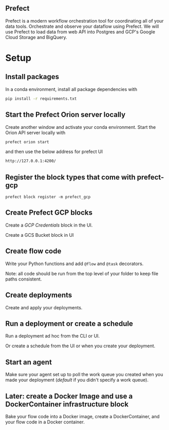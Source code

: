 ## Prefect
Prefect is a modern workflow orchestration tool for coordinating all of your data tools. Orchestrate and observe your dataflow using Prefect. We will use Prefect to 
load data from web API into Postgres and GCP's Google Cloud Storage and BigQuery. 



# Setup

## Install packages

In a conda environment, install all package dependencies with 

```bash
pip install -r requirements.txt
```
## Start the Prefect Orion server locally

Create another window and activate your conda environment. Start the Orion API server locally with 

```bash
prefect orion start
```
and then use the below address  for prefect UI
```bash
http://127.0.0.1:4200/
```


## Register the block types that come with prefect-gcp

`prefect block register -m prefect_gcp`

## Create Prefect GCP blocks

Create a *GCP Credentials* block in the UI.

Create a GCS Bucket block in UI 

## Create flow code

Write your Python functions and add `@flow` and `@task` decorators. 

Note: all code should be run from the top level of your folder to keep file paths consistent.

## Create deployments

Create and apply your deployments.

## Run a deployment or create a schedule

Run a deployment ad hoc from the CLI or UI.

Or create a schedule from the UI or when you create your deployment.

## Start an agent

Make sure your agent set up to poll the work queue you created when you made your deployment (*default* if you didn't specify a work queue).

## Later: create a Docker Image and use a DockerContainer infrastructure block

Bake your flow code into a Docker image, create a DockerContainer, and your flow code in a Docker container.

